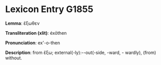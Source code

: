 # Lexicon Entry G1855

**Lemma**: ἔξωθεν

**Transliteration (xlit)**: éxōthen

**Pronunciation**: ex'-o-then

**Description**:
from ἔξω; external(-ly):--out(-side, -ward, - wardly), (from) without.

